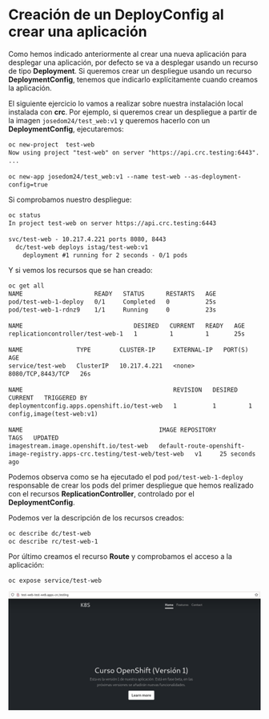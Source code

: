 # Creación de un DeployConfig al crear una aplicación

Como hemos indicado anteriormente al crear una nueva aplicación para desplegar una aplicación, por defecto se va a desplegar usando un recurso de tipo **Deployment**. Si queremos crear un despliegue usando un recurso **DeploymentConfig**, tenemos que indicarlo explícitamente cuando creamos la aplicación.

El siguiente ejercicio lo vamos a realizar sobre nuestra instalación local instalada con **crc**. Por ejemplo, si queremos crear un despliegue a partir de la imagen `josedom24/test_web:v1` y queremos hacerlo con un **DeploymentConfig**, ejecutaremos:

    oc new-project  test-web
    Now using project "test-web" on server "https://api.crc.testing:6443".
    ...

    oc new-app josedom24/test_web:v1 --name test-web --as-deployment-config=true


Si comprobamos nuestro despliegue:

    oc status
    In project test-web on server https://api.crc.testing:6443

    svc/test-web - 10.217.4.221 ports 8080, 8443
      dc/test-web deploys istag/test-web:v1 
        deployment #1 running for 2 seconds - 0/1 pods


Y si vemos los recursos que se han creado:

    oc get all
    NAME                    READY   STATUS      RESTARTS   AGE
    pod/test-web-1-deploy   0/1     Completed   0          25s
    pod/test-web-1-rdnz9    1/1     Running     0          23s

    NAME                               DESIRED   CURRENT   READY   AGE
    replicationcontroller/test-web-1   1         1         1       25s

    NAME               TYPE        CLUSTER-IP     EXTERNAL-IP   PORT(S)             AGE
    service/test-web   ClusterIP   10.217.4.221   <none>        8080/TCP,8443/TCP   26s

    NAME                                          REVISION   DESIRED   CURRENT   TRIGGERED BY
    deploymentconfig.apps.openshift.io/test-web   1          1         1         config,image(test-web:v1)

    NAME                                      IMAGE REPOSITORY                                                            TAGS   UPDATED
    imagestream.image.openshift.io/test-web   default-route-openshift-image-registry.apps-crc.testing/test-web/test-web   v1     25 seconds ago


Podemos observa como se ha ejecutado el pod `pod/test-web-1-deploy` responsable de crear los pods del primer despliegue que hemos realizado con el recursos **ReplicationController**, controlado por el **DeploymentConfig**.

Podemos ver la descripción de los recursos creados:

    oc describe dc/test-web
    oc describe rc/test-web-1

Por último creamos el recurso **Route** y comprobamos el acceso a la aplicación:

    oc expose service/test-web

![web](img/web.png)


